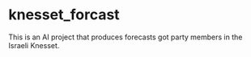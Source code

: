 knesset_forcast
===============
This is an AI project that produces forecasts got party members in the Israeli
Knesset.

